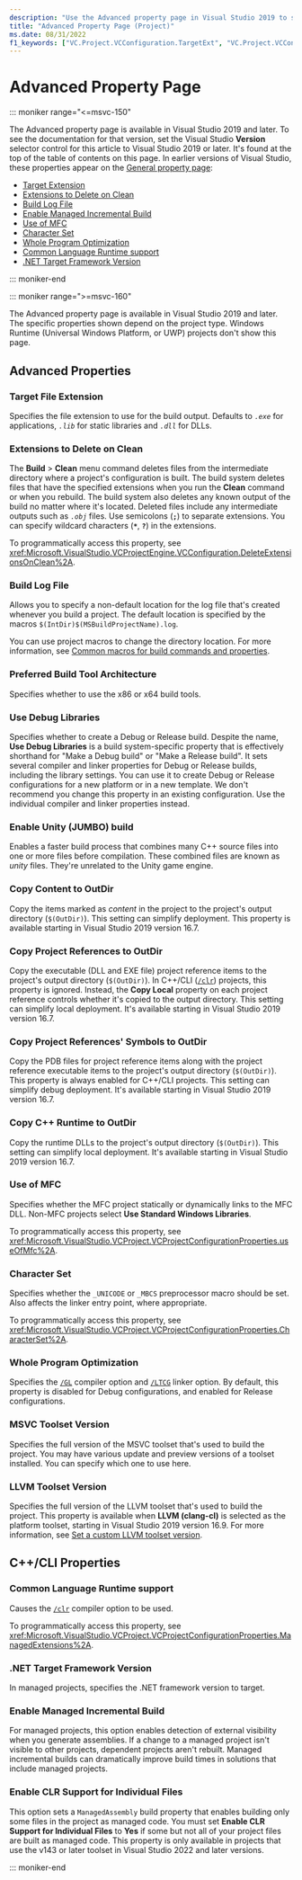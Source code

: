 ```yaml
---
description: "Use the Advanced property page in Visual Studio 2019 to set various properties for C++ projects."
title: "Advanced Property Page (Project)"
ms.date: 08/31/2022
f1_keywords: ["VC.Project.VCConfiguration.TargetExt", "VC.Project.VCConfiguration.DeleteExtensionsOnClean", "VC.Project.VCConfiguration.BuildLogFile", "VC.Project.VCConfiguration.PreferredToolArchitecture", "VC.Project.VCConfiguration.UseDebugLibraries", "VC.Project.VCConfiguration.EnableUnitySupport", "VC.Project.VCConfiguration.CopyLocalDeploymentContent", "VC.Project.VCConfiguration.CopyLocalProjectReference", "VC.Project.VCConfiguration.CopyLocalDebugSymbols", "VC.Project.VCConfiguration.CopyCppRuntimeToOutputDir", "VC.Project.VCConfiguration.useOfMfc", "VC.Project.VCConfiguration.CharacterSet", "VC.Project.VCConfiguration.WholeProgramOptimization", "VC.Project.VCConfiguration.VCToolsVersion", "VC.Project.VCConfiguration.LLVMToolsVersion", "VC.Project.VCConfiguration.ManagedExtensions", "VC.Project.TargetFrameworkVersion", "VC.Project.VCConfiguration.EnableManagedIncrementalBuild", "VC.Project.VCConfiguration.ManagedAssembly"]
---
```

# Advanced Property Page

::: moniker range="<=msvc-150"

The Advanced property page is available in Visual Studio 2019 and later. To see the documentation for that version, set the Visual Studio **Version** selector control for this article to Visual Studio 2019 or later. It's found at the top of the table of contents on this page. In earlier versions of Visual Studio, these properties appear on the [General property page](./general-property-page-project.md):

- [Target Extension](./general-property-page-project.md#target-extension)
- [Extensions to Delete on Clean](./general-property-page-project.md#extensions-to-delete-on-clean)
- [Build Log File](./general-property-page-project.md#build-log-file)
- [Enable Managed Incremental Build](./general-property-page-project.md#enable-managed-incremental-build)
- [Use of MFC](./general-property-page-project.md#use-of-mfc)
- [Character Set](./general-property-page-project.md#character-set)
- [Whole Program Optimization](./general-property-page-project.md#whole-program-optimization)
- [Common Language Runtime support](./general-property-page-project.md#common-language-runtime-support)
- [.NET Target Framework Version](./general-property-page-project.md#net-target-framework-version)

::: moniker-end

::: moniker range=">=msvc-160"

The Advanced property page is available in Visual Studio 2019 and later. The specific properties shown depend on the project type. Windows Runtime (Universal Windows Platform, or UWP) projects don't show this page.

## Advanced Properties

### Target File Extension

Specifies the file extension to use for the build output. Defaults to *`.exe`* for applications, *`.lib`* for static libraries and *`.dll`* for DLLs.

### Extensions to Delete on Clean

The **Build** > **Clean** menu command deletes files from the intermediate directory where a project's configuration is built. The build system deletes files that have the specified extensions when you run the **Clean** command or when you rebuild. The build system also deletes any known output of the build no matter where it's located. Deleted files include any intermediate outputs such as *`.obj`* files. Use semicolons (**`;`**) to separate extensions. You can specify wildcard characters (**`*`**, **`?`**) in the extensions.

To programmatically access this property, see <xref:Microsoft.VisualStudio.VCProjectEngine.VCConfiguration.DeleteExtensionsOnClean%2A>.

### Build Log File

Allows you to specify a non-default location for the log file that's created whenever you build a project. The default location is specified by the macros `$(IntDir)$(MSBuildProjectName).log`.

You can use project macros to change the directory location. For more information, see [Common macros for build commands and properties](common-macros-for-build-commands-and-properties.md).

### Preferred Build Tool Architecture

Specifies whether to use the x86 or x64 build tools.

### Use Debug Libraries

Specifies whether to create a Debug or Release build. Despite the name, **Use Debug Libraries** is a build system-specific property that is effectively shorthand for "Make a Debug build" or "Make a Release build". It sets several compiler and linker properties for Debug or Release builds, including the library settings. You can use it to create Debug or Release configurations for a new platform or in a new template. We don't recommend you change this property in an existing configuration. Use the individual compiler and linker properties instead.

### Enable Unity (JUMBO) build

Enables a faster build process that combines many C++ source files into one or more files before compilation. These combined files are known as *unity* files. They're unrelated to the Unity game engine.

### Copy Content to OutDir

Copy the items marked as *content* in the project to the project's output directory (`$(OutDir)`). This setting can simplify deployment. This property is available starting in Visual Studio 2019 version 16.7.

### Copy Project References to OutDir

Copy the executable (DLL and EXE file) project reference items to the project's output directory (`$(OutDir)`). In C++/CLI ([`/clr`](clr-common-language-runtime-compilation.md)) projects, this property is ignored. Instead, the **Copy Local** property on each project reference controls whether it's copied to the output directory. This setting can simplify local deployment. It's available starting in Visual Studio 2019 version 16.7.

### Copy Project References' Symbols to OutDir

Copy the PDB files for project reference items along with the project reference executable items to the project's output directory (`$(OutDir)`). This property is always enabled for C++/CLI projects. This setting can simplify debug deployment. It's available starting in Visual Studio 2019 version 16.7.

### Copy C++ Runtime to OutDir

Copy the runtime DLLs to the project's output directory (`$(OutDir)`). This setting can simplify local deployment. It's available starting in Visual Studio 2019 version 16.7.

### Use of MFC

Specifies whether the MFC project statically or dynamically links to the MFC DLL. Non-MFC projects select **Use Standard Windows Libraries**.

To programmatically access this property, see <xref:Microsoft.VisualStudio.VCProject.VCProjectConfigurationProperties.useOfMfc%2A>.

### Character Set

Specifies whether the `_UNICODE` or `_MBCS` preprocessor macro should be set. Also affects the linker entry point, where appropriate.

To programmatically access this property, see <xref:Microsoft.VisualStudio.VCProject.VCProjectConfigurationProperties.CharacterSet%2A>.

### Whole Program Optimization

Specifies the [`/GL`](gl-whole-program-optimization.md) compiler option and [`/LTCG`](ltcg-link-time-code-generation.md) linker option. By default, this property is disabled for Debug configurations, and enabled for Release configurations.

### MSVC Toolset Version

Specifies the full version of the MSVC toolset that's used to build the project. You may have various update and preview versions of a toolset installed. You can specify which one to use here.

### LLVM Toolset Version

Specifies the full version of the LLVM toolset that's used to build the project. This property is available when **LLVM (clang-cl)** is selected as the platform toolset, starting in Visual Studio 2019 version 16.9. For more information, see [Set a custom LLVM toolset version](..\clang-support-msbuild.md#custom_llvm_toolset).

## C++/CLI Properties

### Common Language Runtime support

Causes the [`/clr`](clr-common-language-runtime-compilation.md) compiler option to be used.

To programmatically access this property, see <xref:Microsoft.VisualStudio.VCProject.VCProjectConfigurationProperties.ManagedExtensions%2A>.

### .NET Target Framework Version

In managed projects, specifies the .NET framework version to target.

### Enable Managed Incremental Build

For managed projects, this option enables detection of external visibility when you generate assemblies. If a change to a managed project isn't visible to other projects, dependent projects aren't rebuilt. Managed incremental builds can dramatically improve build times in solutions that include managed projects.

### Enable CLR Support for Individual Files

This option sets a `ManagedAssembly` build property that enables building only some files in the project as managed code. You must set **Enable CLR Support for Individual Files** to **Yes** if some but not all of your project files are built as managed code. This property is only available in projects that use the v143 or later toolset in Visual Studio 2022 and later versions.

::: moniker-end
